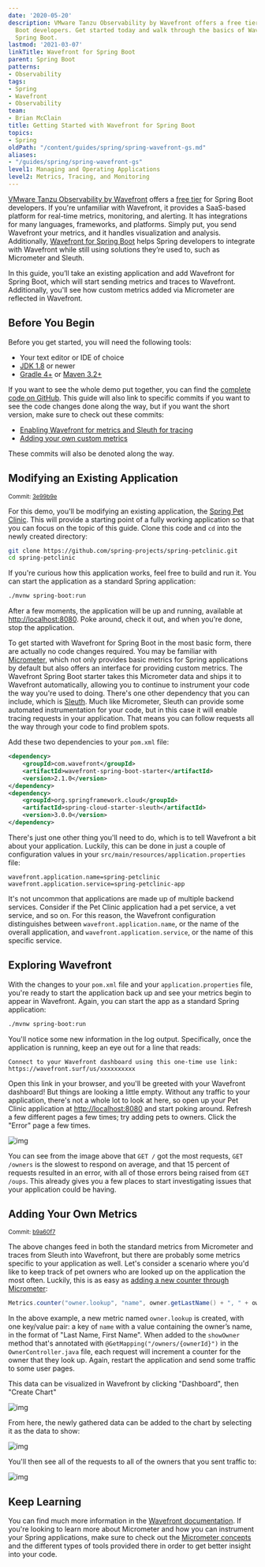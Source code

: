 ```yaml
---
date: '2020-05-20'
description: VMware Tanzu Observability by Wavefront offers a free tier for Spring
  Boot developers. Get started today and walk through the basics of Wavefront for
  Spring Boot.
lastmod: '2021-03-07'
linkTitle: Wavefront for Spring Boot
parent: Spring Boot
patterns:
- Observability
tags:
- Spring
- Wavefront
- Observability
team:
- Brian McClain
title: Getting Started with Wavefront for Spring Boot
topics:
- Spring
oldPath: "/content/guides/spring/spring-wavefront-gs.md"
aliases:
- "/guides/spring/spring-wavefront-gs"
level1: Managing and Operating Applications
level2: Metrics, Tracing, and Monitoring
---
```


[VMware Tanzu Observability by Wavefront](https://www.wavefront.com/) offers a [free tier](https://tanzu.vmware.com/content/blog/byo-spring-boot-apps-tanzu-observability-for-free-no-sign-up-needed) for Spring Boot developers. If you're unfamiliar with Wavefront, it provides a SaaS-based platform for real-time metrics, monitoring, and alerting. It has integrations for many languages, frameworks, and platforms. Simply put, you send Wavefront your metrics, and it handles visualization and analysis. Additionally, [Wavefront for Spring Boot](https://docs.wavefront.com/wavefront_springboot.html) helps Spring developers to integrate with Wavefront while still using solutions they’re used to, such as Micrometer and Sleuth. 

In this guide, you’ll take an existing application and add Wavefront for Spring Boot, which will start sending metrics and traces to Wavefront. Additionally, you'll see how custom metrics added via Micrometer are reflected in Wavefront.

## Before You Begin

Before you get started, you will need the following tools:

- Your text editor or IDE of choice
- [JDK 1.8](https://adoptopenjdk.net/) or newer
- [Gradle 4+](https://gradle.org/install/) or [Maven 3.2+](https://maven.apache.org/download.cgi)

If you want to see the whole demo put together, you can find the [complete code on GitHub](https://github.com/BrianMMcClain/spring-petclinic-wavefront). This guide will also link to specific commits if you want to see the code changes done along the way, but if you want the short version, make sure to check out these commits:

- [Enabling Wavefront for metrics and Sleuth for tracing](https://github.com/BrianMMcClain/spring-petclinic-wavefront/commit/3e99b9ece141179385ab28069ea381dd8b35bb94)
- [Adding your own custom metrics](https://github.com/BrianMMcClain/spring-petclinic-wavefront/commit/b9a60f71ef26e6ace615b99a8a5e7afc5e4ae30c)

These commits will also be denoted along the way.

## Modifying an Existing Application

<sup>Commit: [3e99b9e](https://github.com/BrianMMcClain/spring-petclinic-wavefront/commit/3e99b9ece141179385ab28069ea381dd8b35bb94)</sup>

For this demo, you'll be modifying an existing application, the [Spring Pet Clinic](https://github.com/spring-projects/spring-petclinic). This will provide a starting point of a fully working application so that you can focus on the topic of this guide. Clone this code and `cd` into the newly created directory:

```bash
git clone https://github.com/spring-projects/spring-petclinic.git
cd spring-petclinic
```

If you're curious how this application works, feel free to build and run it. You can start the application as a standard Spring application:

```bash
./mvnw spring-boot:run
```

After a few moments, the application will be up and running, available at [http://localhost:8080](http://localhost:8080/). Poke around, check it out, and when you're done, stop the application.

To get started with Wavefront for Spring Boot in the most basic form, there are actually no code changes required. You may be familiar with [Micrometer](https://micrometer.io/), which not only provides basic metrics for Spring applications by default but also offers an interface for providing custom metrics. The Wavefront Spring Boot starter takes this Micrometer data and ships it to Wavefront automatically, allowing you to continue to instrument your code the way you're used to doing. There's one other dependency that you can include, which is [Sleuth](https://spring.io/projects/spring-cloud-sleuth). Much like Micrometer, Sleuth can provide some automated instrumentation for your code, but in this case it will enable tracing requests in your application. That means you can follow requests all the way through your code to find problem spots. 

Add these two dependencies to your `pom.xml` file:

```xml
<dependency>
    <groupId>com.wavefront</groupId>
    <artifactId>wavefront-spring-boot-starter</artifactId>
    <version>2.1.0</version>
</dependency>
<dependency>
    <groupId>org.springframework.cloud</groupId>
    <artifactId>spring-cloud-starter-sleuth</artifactId>
    <version>3.0.0</version>
</dependency>
```

There's just one other thing you'll need to do, which is to tell Wavefront  a bit about your application. Luckily, this can be done in just a couple of configuration values in your `src/main/resources/application.properties` file:

```
wavefront.application.name=spring-petclinic
wavefront.application.service=spring-petclinic-app
```

It's not uncommon that applications are made up of multiple backend services. Consider if the Pet Clinic application had a pet service, a vet service, and so on. For this reason, the Wavefront configuration distinguishes between `wavefront.application.name`, or the name of the overall application, and `wavefront.application.service`, or the name of this specific service.

## Exploring Wavefront

With the changes to your `pom.xml` file and your `application.properties` file, you're ready to start the application back up and see your metrics begin to appear in Wavefront. Again, you can start the app as a standard Spring application:

```bash
./mvnw spring-boot:run
```

You'll notice some new information in the log output. Specifically, once the application is running, keep an eye out for a line that reads:


```
Connect to your Wavefront dashboard using this one-time use link:
https://wavefront.surf/us/xxxxxxxxxx
```

Open this link in your browser, and you'll be greeted with your Wavefront dashboard! But things are looking a little empty. Without any traffic to your application, there's not a whole lot to look at here, so open up your Pet Clinic application at [http://localhost:8080](http://localhost:8080/) and start poking around. Refresh a few different pages a few times; try adding pets to owners. Click the "Error" page a few times.

![img](images/spring-wavefront-01.png)

You can see from the image above that `GET /` got the most requests, `GET /owners` is the slowest to respond on average, and that 15 percent of requests resulted in an error, with all of those errors being raised from `GET /oups`. This already gives you a few places to start investigating issues that your application could be having.

## Adding Your Own Metrics

<sup>Commit: [b9a60f7](https://github.com/BrianMMcClain/spring-petclinic-wavefront/commit/b9a60f71ef26e6ace615b99a8a5e7afc5e4ae30c)</sup>

The above changes feed in both the standard metrics from Micrometer and traces from Sleuth into Wavefront, but there are probably some metrics specific to your application as well. Let's consider a scenario where you'd like to keep track of pet owners who are looked up on the application the most often. Luckily, this is as easy as [adding a new counter through Micrometer](https://micrometer.io/docs/concepts#_counters):

```java
Metrics.counter("owner.lookup", "name", owner.getLastName() + ", " + owner.getFirstName()).increment();
```

In the above example, a new metric named `owner.lookup` is created, with one key/value pair: a key of `name` with a value containing the owner’s name, in the format of "Last Name, First Name". When added to the `showOwner` method that's annotated with `@GetMapping("/owners/{ownerId}")` in the `OwnerController.java` file, each request will increment a counter for the owner that they look up. Again, restart the application and send some traffic to some user pages.

This data can be visualized in Wavefront by clicking "Dashboard", then "Create Chart"

![img](images/spring-wavefront-02.png)

From here, the newly gathered data can be added to the chart by selecting it as the data to show:

![img](images/spring-wavefront-03.png)

You'll then see all of the requests to all of the owners that you sent traffic to:

![img](images/spring-wavefront-04.png)

## Keep Learning

You can find much more information in the [Wavefront documentation](https://docs.wavefront.com/micrometer.html). If you're looking to learn more about Micrometer and how you can instrument your Spring applications, make sure to check out the [Micrometer concepts](https://micrometer.io/docs/concepts) and the different types of tools provided there  in order to get better insight into your code.